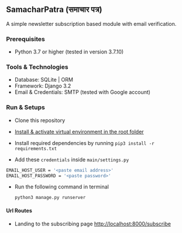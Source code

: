 ## SamacharPatra (समाचार पत्र)

A simple newsletter subscription based module with email verification.

### Prerequisites

- Python 3.7 or higher (tested in version 3.7.10)

### Tools & Technologies

- Database: SQLite | ORM
- Framework: Django 3.2
- Email & Credentials: SMTP (tested with Google account)

### Run & Setups

- Clone this repository
- [Install & activate virtual environment in the root folder](https://uoa-eresearch.github.io/eresearch-cookbook/recipe/2014/11/26/python-virtual-env/)
- Install required dependencies by running `pip3 install -r requirements.txt`

- Add these `credentials` inside `main/settings.py`

```bash
EMAIL_HOST_USER = '<paste email address>'
EMAIL_HOST_PASSWORD = '<paste password>'
```

- Run the following command in terminal

  `python3 manage.py runserver`

#### Url Routes

- Landing to the subscribing page
  [http://localhost:8000/subscribe](http://localhost:8000/subscribe)
